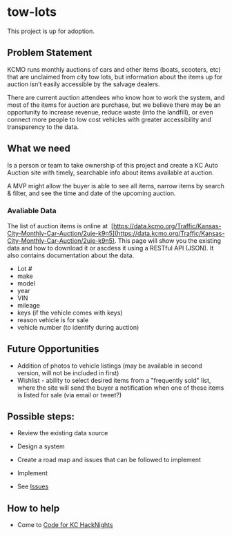 # tow-lots

This project is up for adoption.

## Problem Statement

KCMO runs monthly auctions of cars and other items (boats,
scooters, etc) that are unclaimed from city tow lots, but
information about the items up for auction isn’t easily accessible
by the salvage dealers.

There
are current auction attendees who know how to work the system,
and most of the items for auction are purchase, but we believe there
may be an opportunity to increase revenue, reduce waste (into the
landfill), or even connect more people to low cost vehicles with
greater accessibility and transparency to the data.

## What we need

Is a person or team to take ownership of this project and create a KC Auto Auction site with timely, searchable info about items
available at auction.

A MVP might allow the buyer is able to see all items, narrow items by search & filter, and see the time and date of the upcoming auction.


### Avaliable Data

The list of auction items is online at  [https://data.kcmo.org/Traffic/Kansas-City-Monthly-Car-Auction/2uje-k9n5](https://data.kcmo.org/Traffic/Kansas-City-Monthly-Car-Auction/2uje-k9n5).  This page will show you the existing data 
and how to download it or ascdess it using a RESTful API (JSON).  It also contains documentation about the data.

* Lot #
* make
* model
* year
* VIN
* mileage
* keys (if the vehicle comes with keys)
* reason vehicle is for sale
* vehicle number (to identify during auction)

## Future Opportunities

* Addition of photos to vehicle listings (may be available in second version, will not be included in first)
* Wishlist - ability to select desired items from a "frequently sold" list, where the site will send the buyer a notification when one of these items is listed for sale (via email or tweet?)

## Possible steps:

* Review the existing data source
* Design a system
* Create a road map and issues that can be followed to implement
* Implement


* See [Issues](https://github.com/codeforkansascity/tow-lots/issues)

## How to help

* Come to [Code for KC HackNights](http://www.meetup.com/KCBrigade/)
